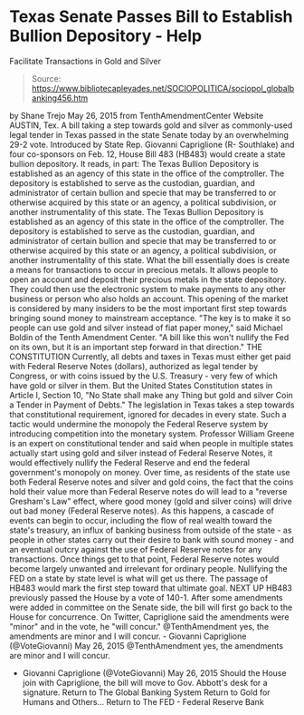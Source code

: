 # Texas Senate Passes Bill to Establish Bullion Depository - Help 
Facilitate Transactions in Gold and Silver

> Source: https://www.bibliotecapleyades.net/SOCIOPOLITICA/sociopol_globalbanking456.htm

by Shane Trejo May 26, 2015
from TenthAmendmentCenter Website
AUSTIN, Tex.
A bill taking a step towards gold and silver as commonly-used legal tender in Texas passed in the state Senate today by an overwhelming 29-2 vote. Introduced by State Rep. Giovanni Capriglione (R- Southlake) and four co-sponsors on Feb. 12, House Bill 483 (HB483) would create a state bullion depository.
It reads, in part:
The Texas Bullion Depository is established as an agency of this state in the office of the comptroller. The depository is established to serve as the custodian, guardian, and administrator of certain bullion and specie that may be transferred to or otherwise acquired by this state or an agency, a political subdivision, or another instrumentality of this state.
The Texas Bullion Depository is established as an agency of this state in the office of the comptroller.
The depository is established to serve as the custodian, guardian, and administrator of certain bullion and specie that may be transferred to or otherwise acquired by this state or an agency, a political subdivision, or another instrumentality of this state.
What the bill essentially does is create a means for transactions to occur in precious metals.
It allows people to open an account and deposit their precious metals in the state depository. They could then use the electronic system to make payments to any other business or person who also holds an account. This opening of the market is considered by many insiders to be the most important first step towards bringing sound money to mainstream acceptance.
"The key is to make it so people can use gold and silver instead of fiat paper money," said Michael Boldin of the Tenth Amendment Center. "A bill like this won't nullify the Fed on its own, but it is an important step forward in that direction."
THE CONSTITUTION Currently, all debts and taxes in Texas must either get paid with Federal Reserve Notes (dollars), authorized as legal tender by Congress, or with coins issued by the U.S. Treasury - very few of which have gold or silver in them. But the United States Constitution states in Article I, Section 10,
"No State shall make any Thing but gold and silver Coin a Tender in Payment of Debts."
The legislation in Texas takes a step towards that constitutional requirement, ignored for decades in every state.
Such a tactic would undermine the monopoly the Federal Reserve system by introducing competition into the monetary system. Professor William Greene is an expert on constitutional tender and said when people in multiple states actually start using gold and silver instead of Federal Reserve Notes, it would effectively nullify the Federal Reserve and end the federal government's monopoly on money. Over time, as residents of the state use both Federal Reserve notes and silver and gold coins, the fact that the coins hold their value more than Federal Reserve notes do will lead to a "reverse Gresham's Law" effect, where good money (gold and silver coins) will drive out bad money (Federal Reserve notes). As this happens, a cascade of events can begin to occur, including the flow of real wealth toward the state's treasury, an influx of banking business from outside of the state - as people in other states carry out their desire to bank with sound money - and an eventual outcry against the use of Federal Reserve notes for any transactions. Once things get to that point, Federal Reserve notes would become largely unwanted and irrelevant for ordinary people. Nullifying the FED on a state by state level is what will get us there.
The passage of HB483 would mark the first step toward that ultimate goal.
NEXT UP HB483 previously passed the House by a vote of 140-1. After some amendments were added in committee on the Senate side, the bill will first go back to the House for concurrence.
On Twitter, Capriglione said the amendments were "minor" and in the vote, he "will concur."
@TenthAmendment yes, the amendments are minor and I will concur. - Giovanni Capriglione (@VoteGiovanni) May 26, 2015
@TenthAmendment yes, the amendments are minor and I will concur.
- Giovanni Capriglione (@VoteGiovanni) May 26, 2015
Should the House join with Capriglione, the bill will move to Gov. Abbott's desk for a signature.
Return to The Global Banking System
Return to Gold for Humans and Others...
Return to The FED - Federal Reserve Bank
